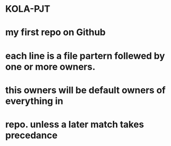 # KOLA-PJT
# my first repo on Github
# each line is a file partern follewed by one or more owners.
# this owners will be default owners of everything in 
# repo. unless a later match takes precedance  
